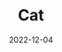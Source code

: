 ---
title: Cat
subtitle: 
layout: default
modal-id: 5
date: 2022-12-04
img: video
vid: IMG_4912.MP4
thumbnail: cat-thumbnail.png
alt: image-alt
price: Between NAf 55 and NAf 500 depending on size and design
size: Large
description: A Captivating Cat Artwork, Skillfully Carved on the Surface of a Gourd, Celebrating the Beauty and Elegance of Our Furry Friends

---